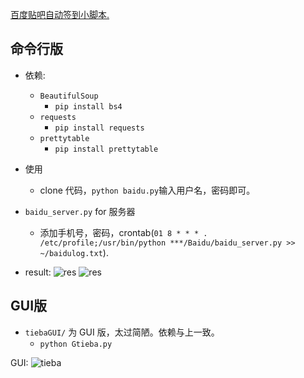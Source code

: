 [百度贴吧自动签到小脚本.](https://xiahei.github.io/2016/06/18/sign-Baidu-Tieba/)

## 命令行版
- 依赖:
    - `BeautifulSoup`
        - `pip install bs4`
    - `requests`
        - `pip install requests`
    - `prettytable`
        - `pip install prettytable`

- 使用
    - clone 代码，`python baidu.py`输入用户名，密码即可。

- `baidu_server.py` for 服务器
    - 添加手机号，密码，crontab(`01 8 * * * . /etc/profile;/usr/bin/python ***/Baidu/baidu_server.py >> ~/baidulog.txt`).

- result:
![res](http://ww4.sinaimg.cn/large/005NaGmtjw1f4yn4wrnxqj30yl08zaef.jpg)
![res](http://ww2.sinaimg.cn/large/005NaGmtjw1f4yn4j1um9j30p007h0w5.jpg)

## GUI版
- `tiebaGUI/` 为 GUI 版，太过简陋。依赖与上一致。
    - `python Gtieba.py`

GUI:
![tieba](http://ww3.sinaimg.cn/large/005NaGmtjw1f4ymy4xytbj30cn0k8tf1.jpg)
